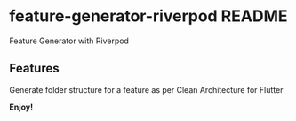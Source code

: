 # feature-generator-riverpod README

Feature Generator with Riverpod

## Features

Generate folder structure for a feature as per Clean Architecture for Flutter

**Enjoy!**
